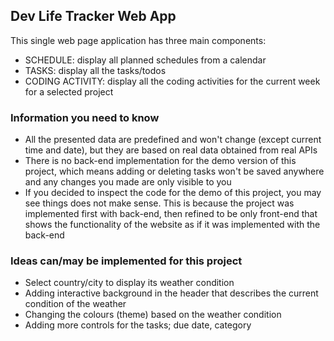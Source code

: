 ## Dev Life Tracker Web App

This single web page application has three main components:
- SCHEDULE: display all planned schedules from a calendar
- TASKS: display all the tasks/todos
- CODING ACTIVITY: display all the coding activities for the current week for a selected project

### Information you need to know

- All the presented data are predefined and won't change (except current time and date), but they are based on real data obtained from real APIs
- There is no back-end implementation for the demo version of this project, which means adding or deleting tasks won't be saved anywhere and any changes you made are only visible to you
- If you decided to inspect the code for the demo of this project, you may see things does not make sense. This is because the project was implemented first with back-end, then refined to be only front-end that shows the functionality of the website as if it was implemented with the back-end

### Ideas can/may be implemented for this project

- Select country/city to display its weather condition
- Adding interactive background in the header that describes the current condition of the weather
- Changing the colours (theme) based on the weather condition
- Adding more controls for the tasks; due date, category